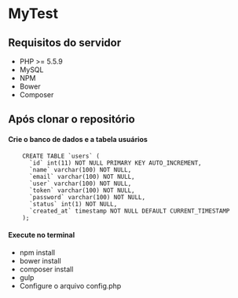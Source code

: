 # MyTest

## Requisitos do servidor

- PHP >= 5.5.9
- MySQL
- NPM
- Bower
- Composer


## Após clonar o repositório

#### Crie o banco de dados e a tabela usuários

        CREATE TABLE `users` (
          `id` int(11) NOT NULL PRIMARY KEY AUTO_INCREMENT,
          `name` varchar(100) NOT NULL,
          `email` varchar(100) NOT NULL,
          `user` varchar(100) NOT NULL,
          `token` varchar(100) NOT NULL,
          `password` varchar(100) NOT NULL,
          `status` int(1) NOT NULL,
          `created_at` timestamp NOT NULL DEFAULT CURRENT_TIMESTAMP
        );


#### Execute no terminal
- npm install
- bower install
- composer install
- gulp
- Configure o arquivo config.php
